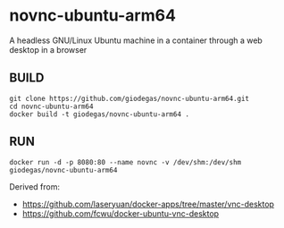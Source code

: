 # novnc-ubuntu-arm64
A headless GNU/Linux Ubuntu machine in a container through a web desktop in a browser

## BUILD

    git clone https://github.com/giodegas/novnc-ubuntu-arm64.git
    cd novnc-ubuntu-arm64
    docker build -t giodegas/novnc-ubuntu-arm64 .

## RUN

    docker run -d -p 8080:80 --name novnc -v /dev/shm:/dev/shm giodegas/novnc-ubuntu-arm64


Derived from:

* https://github.com/laseryuan/docker-apps/tree/master/vnc-desktop
* https://github.com/fcwu/docker-ubuntu-vnc-desktop
